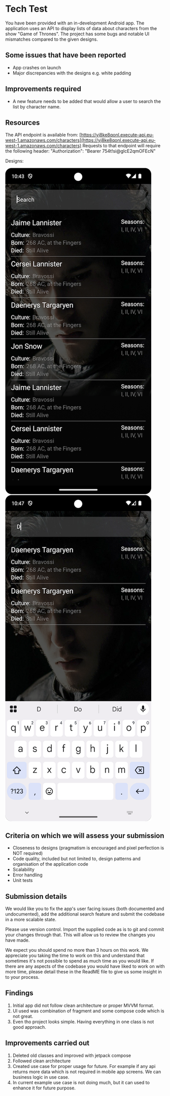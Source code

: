 # Tech Test

You have been provided with an in-development Android app. The application uses an API to display lists of data about characters from the show "Game of Thrones". The project has some bugs and notable UI mismatches compared to the given designs.

## Some issues that have been reported

- App crashes on launch
- Major discrepancies with the designs e.g. white padding

## Improvements required

- A new feature needs to be added that would allow a user to search the list by character name.

## Resources

The API endpoint is available from:
[https://yj8ke8qonl.execute-api.eu-west-1.amazonaws.com/characters](https://yj8ke8qonl.execute-api.eu-west-1.amazonaws.com/characters)
Requests to that endpoint will require the following header:
"Authorization": "Bearer 754t!si@glcE2qmOFEcN"

Designs: 

![img_design_1.png](app%2Fsrc%2Fmain%2Fres%2Fdrawable%2Fimg_design_1.png) ![img_design_2.png](app%2Fsrc%2Fmain%2Fres%2Fdrawable%2Fimg_design_2.png)

## Criteria on which we will assess your submission

- Closeness to designs (pragmatism is encouraged and pixel perfection is NOT required)
- Code quality, included but not limited to, design patterns and organisation of the application code
- Scalability
- Error handling
- Unit tests

## Submission details

We would like you to fix the app's user facing issues (both documented and undocumented), add the additional search feature and submit the codebase in a more scalable state.

Please use version control. Import the supplied code as is to git and commit your changes through that. This will allow us to review the changes you have made.

We expect you should spend no more than 3 hours on this work. We appreciate you taking the time to work on this and understand that sometimes it's not possible to spend as much time as you would like. If there are any aspects of the codebase you would have liked to work on with more time, please detail these in the ReadME file to give us some insight in to your process.


## Findings

1. Initial app did not follow clean architecture or proper MVVM format. 
2. UI used was combination of fragment and some compose code which is not great. 
3. Even tho project looks simple. Having everything in one class is not good approach. 

## Improvements carried out

1. Deleted old classes and improved with jetpack compose
2. Followed clean architecture
3. Created use case for proper usage for future. For example if any api returns more data which is not required in mobile app screens. We can business logic in use case. 
4. In current example use case is not doing much, but it can used to enhance it for future purpose. 